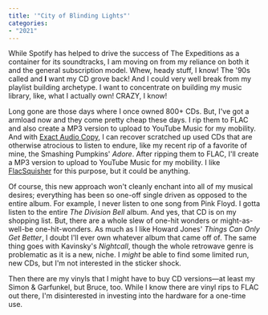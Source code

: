 ```yaml
---
title: '"City of Blinding Lights"'
categories:
- "2021"
---
```


While Spotify has helped to drive the success of The Expeditions as a container for its soundtracks, I am moving on from my reliance on both it and the general subscription model.  Whew, heady stuff, I know! The '90s called and **I** want my CD grove back!  And I could very well break from my playlist building archetype.  I want to concentrate on building my music library, like, what I actually own!  CRAZY, I know!

Long gone are those days where I once owned 800+ CDs.  But, I've got a armload now and they come pretty cheap these days.  I rip them to FLAC and also create a MP3 version to upload to YouTube Music for my mobility.  And with [Exact Audio Copy](https://www.exactaudiocopy.de), I can recover scratched up used CDs that are otherwise atrocious to listen to endure, like my recent rip of a favorite of mine, the Smashing Pumpkins' *Adore*.  After ripping them to FLAC, I'll create a MP3 version to upload to YouTube Music for my mobility.  I like [FlacSquisher](https://sourceforge.net/projects/flacsquisher/) for this purpose, but it could be anything.

Of course, this new approach won't cleanly enchant into all of my musical desires; everything has been so one-off single driven as opposed to the entire album.  For example, I never listen to one song from Pink Floyd.  I gotta listen to the entire *The Division Bell* album.  And yes, that CD is on my shopping list.  But, there are a whole slew of one-hit wonders or might-as-well-be one-hit-wonders.  As much as I like Howard Jones' *Things Can Only Get Better*, I doubt I'll ever own whatever album that came off of.  The same thing goes with Kavinsky's *Nightcall*, though the whole retrowave genre is problematic as it is a new, niche.  I *might* be able to find some limited run, new CDs, but I'm not interested in the sticker shock. 

Then there are my vinyls that I might have to buy CD versions—at least my Simon & Garfunkel, but Bruce, too.  While I know there are vinyl rips to FLAC out there, I'm disinterested in investing into the hardware for a one-time use.

